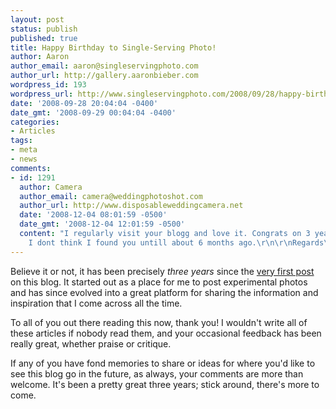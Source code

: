 ```yaml
---
layout: post
status: publish
published: true
title: Happy Birthday to Single-Serving Photo!
author: Aaron
author_email: aaron@singleservingphoto.com
author_url: http://gallery.aaronbieber.com
wordpress_id: 193
wordpress_url: http://www.singleservingphoto.com/2008/09/28/happy-birthday-to-single-serving-photo/
date: '2008-09-28 20:04:04 -0400'
date_gmt: '2008-09-29 00:04:04 -0400'
categories:
- Articles
tags:
- meta
- news
comments:
- id: 1291
  author: Camera
  author_email: camera@weddingphotoshot.com
  author_url: http://www.disposableweddingcamera.net
  date: '2008-12-04 08:01:59 -0500'
  date_gmt: '2008-12-04 12:01:59 -0500'
  content: "I regularly visit your blogg and love it. Congrats on 3 years, although
    I dont think I found you untill about 6 months ago.\r\n\r\nRegards\r\nCamera\r\nhttp://www.disposableweddingcamera.net"
---
```

Believe it or not, it has been precisely *three years* since the [very
first post](http://www.singleservingphoto.com/2005/09/28/catch-up/) on
this blog. It started out as a place for me to post experimental photos
and has since evolved into a great platform for sharing the information
and inspiration that I come across all the time.

To all of you out there reading this now, thank you! I wouldn't write
all of these articles if nobody read them, and your occasional feedback
has been really great, whether praise or critique.

If any of you have fond memories to share or ideas for where you'd like
to see this blog go in the future, as always, your comments are more
than welcome. It's been a pretty great three years; stick around,
there's more to come.
